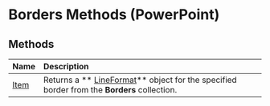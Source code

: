 
# Borders Methods (PowerPoint)

## Methods



|**Name**|**Description**|
|:-----|:-----|
| [Item](fad023e2-55c1-4115-fc61-cd4519486fad.md)|Returns a  ** [LineFormat](11c955d5-bbda-d99f-cec9-fc6187450a12.md)** object for the specified border from the **Borders** collection.|
